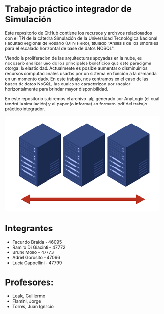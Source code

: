 # Trabajo práctico integrador de Simulación

Este repositorio de GitHub contiene los recursos y archivos relacionados con el TPI de la cátedra Simulación de la Universidad Tecnológica Nacional Facultad Regional de Rosario (UTN FRRo), titulado "Análisis de los umbrales para el escalado horizontal de base de datos NOSQL".

Viendo la proliferación de las arquitecturas apoyadas en la nube, es necesario analizar uno de los principales beneficios que este paradigma otorga: la elasticidad. Actualmente es posible aumentar o disminuir los recursos computacionales usados por un sistema en función a la demanda en un momento dado. En este trabajo, nos centramos en el caso de las bases de datos NoSQL, las cuales se caracterizan por escalar horizontalmente para brindar mayor disponibilidad.

En este repositorio subiremos el archivo .alp generado por AnyLogic (el cuál tendrá la simulación) y el paper (o informe) en formato .pdf del trabajo práctico integrador.

<p align="center">
  <img src="mm1_as_servers1_tweaked/image1.png" align = "center"/>  
</p>

# Integrantes
- Facundo Braida - 46095
- Ramiro Di Giacinti - 47772
- Bruno Mollo - 47773
- Adriel Gorosito - 47066
- Lucía Cappellini - 47799

# Profesores:
-  Leale, Guillermo
-  Flamini, Jorge
-  Torres, Juan Ignacio
